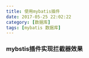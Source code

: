 ```yaml
---
title: 使用mybatis插件
date: 2017-05-25 22:02:22
category: [数据库]
tags: [mybatis 数据库]
---
```

### mybstis插件实现拦截器效果
